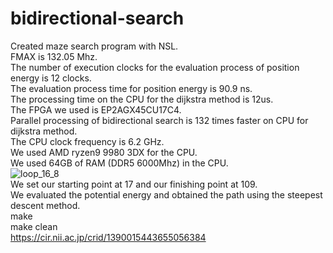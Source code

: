 # bidirectional-search
Created maze search program with NSL.<br>
FMAX is 132.05 Mhz.<br>
The number of execution clocks for the evaluation process of position energy is 12 clocks.<br>
The evaluation process time for position energy is 90.9 ns.<br>
The processing time on the CPU for the dijkstra method is 12us.<br>
The FPGA we used is EP2AGX45CU17C4.<br>
Parallel processing of bidirectional search is 132 times faster on CPU for dijkstra method.<br>
The CPU clock frequency is 6.2 GHz.<br>
We used AMD ryzen9 9980 3DX for the CPU.<br>
We used 64GB of RAM (DDR5 6000Mhz) in the CPU.<br>
![loop_16_8](https://github.com/shun7b/bidirectional-search/assets/63786359/c7480b2c-1abe-4c2f-b5d3-d59eb1d7e8c7)
<br>We set our starting point at 17 and our finishing point at 109.<br>
We evaluated the potential energy and obtained the path using the steepest descent method.<br>
make<br>
make clean<br>
https://cir.nii.ac.jp/crid/1390015443655056384<br>
